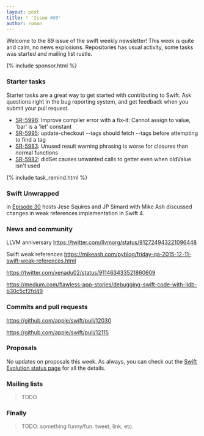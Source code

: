 ```yaml
---
layout: post
title: ! 'Issue #89'
author: roman
---
```


Welcome to the 89 issue of the swift weekly newsletter! This week is quite and calm, no news explosions. Repositories has usual activity, some tasks was started and mailing list rustle.

<!--excerpt-->

{% include sponsor.html %}

### Starter tasks

Starter tasks are a great way to get started with contributing to Swift. Ask questions right in the bug reporting system, and get feedback when you submit your pull request.

* [SR-5996](https://bugs.swift.org/browse/SR-5996): Improve compiler error with a fix-it: Cannot assign to value, 'bar' is a 'let' constant
* [SR-5995](https://bugs.swift.org/browse/SR-5995): update-checkout --tags should fetch --tags before attempting to find a tag
* [SR-5983](https://bugs.swift.org/browse/SR-5983): Unused result warning phrasing is worse for closures than normal functions
* [SR-5982](https://bugs.swift.org/browse/SR-5982): didSet causes unwanted calls to getter even when oldValue isn't used

{% include task_remind.html %}

### Swift Unwrapped

in [Episode 30](https://spec.fm/podcasts/swift-unwrapped/87409) hosts Jese Squires and JP Simard with Mike Ash discussed changes in weak references implementation in Swift 4.

### News and community

LLVM anniversary https://twitter.com/llvmorg/status/912724943221096448

Swift weak references https://mikeash.com/pyblog/friday-qa-2015-12-11-swift-weak-references.html

https://twitter.com/xenadu02/status/911463433521860609

https://medium.com/flawless-app-stories/debugging-swift-code-with-lldb-b30c5cf2fd49


### Commits and pull requests

https://github.com/apple/swift/pull/12030

https://github.com/apple/swift/pull/12115

### Proposals

No updates on proposals this week. As always, you can check out the [Swift Evolution status page](https://apple.github.io/swift-evolution/) for all the details.

### Mailing lists

> TODO

### Finally

> TODO: something funny/fun. tweet, link, etc.
